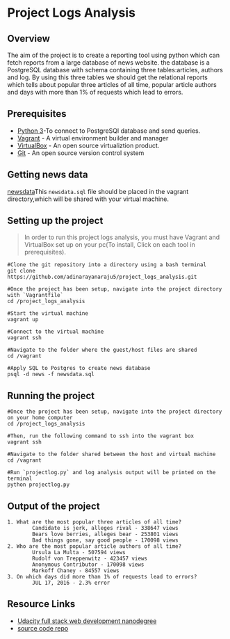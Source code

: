 # Project Logs Analysis


## Overview
The aim of the project is to create a reporting tool using python which can fetch reports from a large database of news website. the database is a PostgreSQL database with schema containing three tables:articles, authors and log. By using this three tables we should get the relational reports which tells about popular three articles of all time, popular article authors and days with more than 1% of requests which lead to errors.

## Prerequisites
* [Python 3](https://www.python.org/downloads/)-To connect to PostgreSQl database and send queries.
* [Vagrant](https://www.vagrantup.com/downloads.html) - A virtual environment builder and manager
* [VirtualBox](https://www.virtualbox.org/wiki/Downloads) - An open source virtualiztion product.
* [Git](https://git-scm.com/downloads) - An open source version control system

## Getting news data
[newsdata](https://d17h27t6h515a5.cloudfront.net/topher/2016/August/57b5f748_newsdata/newsdata.zip)This `newsdata.sql` file should be placed in the vagrant directory,which will be shared with your virtual machine.

## Setting up the project
> In order to run this project logs analysis, you must have Vagrant and VirtualBox set up on your pc(To install, Click on each tool in prerequisites).

```
#Clone the git repository into a directory using a bash terminal
git clone https://github.com/adinarayanaraju5/project_logs_analysis.git

#Once the project has been setup, navigate into the project directory with `Vagrantfile`
cd /project_logs_analysis

#Start the virtual machine
vagrant up

#Connect to the virtual machine
vagrant ssh

#Navigate to the folder where the guest/host files are shared
cd /vagrant

#Apply SQL to Postgres to create news database
psql -d news -f newsdata.sql
```
## Running the project
```
#Once the project has been setup, navigate into the project directory on your home computer
cd /project_logs_analysis

#Then, run the following command to ssh into the vagrant box
vagrant ssh

#Navigate to the folder shared between the host and virtual machine
cd /vagrant

#Run `projectlog.py` and log analysis output will be printed on the terminal
python projectlog.py
```

## Output of the project
```
1. What are the most popular three articles of all time?
        Candidate is jerk, alleges rival - 338647 views
        Bears love berries, alleges bear - 253801 views
        Bad things gone, say good people - 170098 views
2. Who are the most popular article authors of all time?
        Ursula La Multa - 507594 views
        Rudolf von Treppenwitz - 423457 views
        Anonymous Contributor - 170098 views
        Markoff Chaney - 84557 views
3. On which days did more than 1% of requests lead to errors?
        JUL 17, 2016 - 2.3% error
```
## Resource Links
* [Udacity full stack web development nanodegree](https://www.udacity.com/course/full-stack-web-developer-nanodegree--nd004)
* [source code repo](https://github.com/adinarayanaraju5/project_logs_analysis.git)
